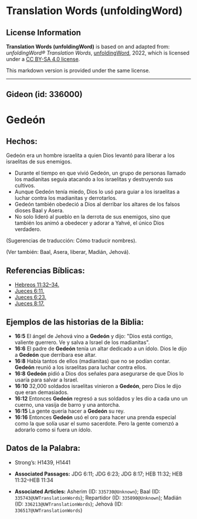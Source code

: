 # Translation Words (unfoldingWord)

## License Information

**Translation Words (unfoldingWord)** is based on and adapted from: _unfoldingWord® Translation Words_, [unfoldingWord](https://unfoldingword.org/utw), 2022, which is licensed under a [CC BY-SA 4.0 license](https://creativecommons.org/licenses/by-sa/4.0/legalcode.en).

This markdown version is provided under the same license.



--------------------------------

## Gideon (id: 336000)

Gedeón
======

Hechos:
-------

Gedeón era un hombre israelita a quien Dios levantó para liberar a los israelitas de sus enemigos.

* Durante el tiempo en que vivió Gedeón, un grupo de personas llamado los madianitas seguía atacando a los israelitas y destruyendo sus cultivos.
* Aunque Gedeón tenía miedo, Dios lo usó para guiar a los israelitas a luchar contra los madianitas y derrotarlos.
* Gedeón también obedeció a Dios al derribar los altares de los falsos dioses Baal y Asera.
* No solo lideró al pueblo en la derrota de sus enemigos, sino que también los animó a obedecer y adorar a Yahvé, el único Dios verdadero.

(Sugerencias de traducción: Cómo traducir nombres).

(Ver también: Baal, Asera, liberar, Madián, Jehová).

Referencias Bíblicas:
---------------------

* [Hebreos 11:32–34\.](https://ref.ly/Heb11:32-Heb11:34)
* [Jueces 6:11\.](https://ref.ly/Judg6:11)
* [Jueces 6:23\.](https://ref.ly/Judg6:23)
* [Jueces 8:17\.](https://ref.ly/Judg8:17)

Ejemplos de las historias de la Biblia:
---------------------------------------

* **16:5** El ángel de Jehová vino a **Gedeón** y dijo: "Dios está contigo, valiente guerrero. Ve y salva a Israel de los madianitas".
* **16:6** El padre de **Gedeón** tenía un altar dedicado a un ídolo. Dios le dijo a **Gedeón** que derribara ese altar.
* **16:8** Había tantos de ellos (madianitas) que no se podían contar. **Gedeón** reunió a los israelitas para luchar contra ellos.
* **16:8** **Gedeón** pidió a Dios dos señales para asegurarse de que Dios lo usaría para salvar a Israel.
* **16:10** 32,000 soldados israelitas vinieron a **Gedeón**, pero Dios le dijo que eran demasiados.
* **16:12** Entonces **Gedeón** regresó a sus soldados y les dio a cada uno un cuerno, una vasija de barro y una antorcha.
* **16:15** La gente quería hacer a **Gedeón** su rey.
* **16:16** Entonces **Gedeón** usó el oro para hacer una prenda especial como la que solía usar el sumo sacerdote. Pero la gente comenzó a adorarlo como si fuera un ídolo.

Datos de la Palabra:
--------------------

* Strong’s: H1439, H1441

* **Associated Passages:** JDG 6:11; JDG 6:23; JDG 8:17; HEB 11:32; HEB 11:32–HEB 11:34
* **Associated Articles:** Asherim (ID: `335730@Unknown`); Baal (ID: `335743@UWTranslationWords`); Repartidor (ID: `335890@Unknown`); Madián (ID: `336213@UWTranslationWords`); Jehová (ID: `336517@UWTranslationWords`)

